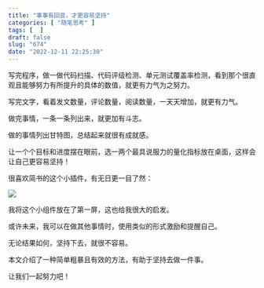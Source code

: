 ```yaml
---
title: "事事有回音，才更容易坚持"
categories: [ "随笔思考" ]
tags: [  ]
draft: false
slug: "674"
date: "2022-12-11 22:25:30"
---
```


写完程序，做一做代码扫描、代码评级检测、单元测试覆盖率检测，看到那个很直观且能够努力有所提升的具体的数值，就更有力气为之努力。

写完文字，看着发文数量，评论数量，阅读数量，一天天增加，就更有力气。

做完事情，一条一条列出来，就更加有斗志。

做的事情列出甘特图，总结起来就很有成就感。

让一个个目标和进度摆在眼前，选一两个最具说服力的量化指标放在桌面，这样会让自己更容易坚持！

很喜欢简书的这个小插件，有无日更一目了然：

![](https://imagehost-cdn.frytea.com/images/2022/12/11/7A0A607E-4FB8-4DBB-BCE8-31C3E7AACB5D10fe50d6eb13d18f.jpg)

我将这个小组件放在了第一屏，这也给我很大的启发。

或许未来，我可以在做其他事情时，使用类似的形式激励和提醒自己。

无论结果如何，坚持下去，就很不容易。

本文介绍了一种简单粗暴且有效的方法，有助于坚持去做一件事。

让我们一起努力吧！